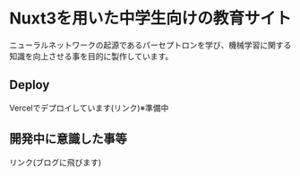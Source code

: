 # Nuxt3を用いた中学生向けの教育サイト
ニューラルネットワークの起源であるパーセプトロンを学び、機械学習に関する知識を向上させる事を目的に製作しています。

## Deploy
Vercelでデプロイしています(リンク)※準備中

## 開発中に意識した事等
リンク(ブログに飛びます)